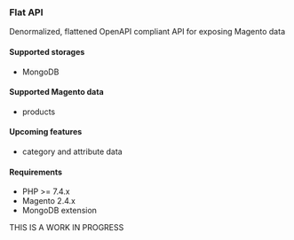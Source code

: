### Flat API

Denormalized, flattened OpenAPI compliant API for exposing Magento data

#### Supported storages

- MongoDB

#### Supported Magento data

- products


#### Upcoming features

- category and attribute data

#### Requirements
- PHP >= 7.4.x
- Magento 2.4.x
- MongoDB extension


THIS IS A WORK IN PROGRESS
